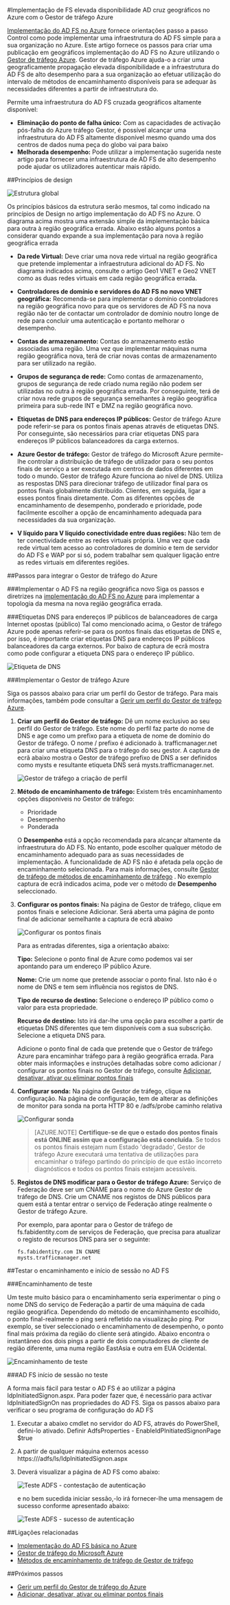 <properties
    pageTitle="Implementação de FS elevada disponibilidade AD cruz geográficos no Azure com o Gestor de tráfego Azure | Microsoft Azure"
    description="Neste documento serão Saiba como implementar o AD FS no Azure para availablity alta."
    keywords="O AD fs com o Gestor de tráfego Azure, adfs com Azure tráfego Gestor, geográficos, multi Centro de dados, centros de dados geográficos, multi centros de dados geográficos, implementar o AD FS no azure, implementar azure adfs, azure adfs, azure ad fs, implementar adfs, implementar o ad fs, adfs no azure, implementar o adfs no azure, implementar AD FS no azure, adfs azure, introdução para o AD FS, Azure, AD FS no Azure, iaas , ADFS, mover adfs para azure"
    services="active-directory"
    documentationCenter=""
    authors="anandyadavmsft"
    manager="femila"
    editor=""/>

<tags
    ms.service="active-directory"
    ms.workload="identity"
    ms.tgt_pltfrm="na"
    ms.devlang="na"
    ms.topic="get-started-article"
    ms.date="09/01/2016"
    ms.author="anandy;billmath"/>
    
#<a name="high-availability-cross-geographic-ad-fs-deployment-in-azure-with-azure-traffic-manager"></a>Implementação de FS elevada disponibilidade AD cruz geográficos no Azure com o Gestor de tráfego Azure

[Implementação do AD FS no Azure](active-directory-aadconnect-azure-adfs.md) fornece orientações passo a passo Control como pode implementar uma infraestrutura do AD FS simple para a sua organização no Azure. Este artigo fornece os passos para criar uma publicação em geográficos implementação do AD FS no Azure utilizando o [Gestor de tráfego Azure](../traffic-manager/traffic-manager-overview.md). Gestor de tráfego Azure ajuda-o a criar uma geograficamente propagação elevada disponibilidade e a infraestrutura do AD FS de alto desempenho para a sua organização ao efetuar utilização do intervalo de métodos de encaminhamento disponíveis para se adequar às necessidades diferentes a partir de infraestrutura do.

Permite uma infraestrutura do AD FS cruzada geográficos altamente disponível:

* **Eliminação do ponto de falha único:** Com as capacidades de activação pós-falha do Azure tráfego Gestor, é possível alcançar uma infraestrutura do AD FS altamente disponível mesmo quando uma dos centros de dados numa peça do globo vai para baixo
* **Melhorada desempenho:** Pode utilizar a implementação sugerida neste artigo para fornecer uma infraestrutura de AD FS de alto desempenho pode ajudar os utilizadores autenticar mais rápido. 

##<a name="design-principles"></a>Princípios de design

![Estrutura global](./media/active-directory-adfs-in-azure-with-azure-traffic-manager/blockdiagram.png)

Os princípios básicos da estrutura serão mesmos, tal como indicado na princípios de Design no artigo implementação do AD FS no Azure. O diagrama acima mostra uma extensão simple da implementação básica para outra à região geográfica errada. Abaixo estão alguns pontos a considerar quando expande a sua implementação para nova à região geográfica errada

* **Da rede Virtual:** Deve criar uma nova rede virtual na região geográfica que pretende implementar a infraestrutura adicional do AD FS. No diagrama indicados acima, consulte o artigo Geo1 VNET e Geo2 VNET como as duas redes virtuais em cada região geográfica errada.

* **Controladores de domínio e servidores do AD FS no novo VNET geográfica:** Recomenda-se para implementar o domínio controladores na região geográfica novo para que os servidores de AD FS na nova região não ter de contactar um controlador de domínio noutro longe de rede para concluir uma autenticação e portanto melhorar o desempenho.

* **Contas de armazenamento:** Contas do armazenamento estão associadas uma região. Uma vez que implementar máquinas numa região geográfica nova, terá de criar novas contas de armazenamento para ser utilizado na região.  

* **Grupos de segurança de rede:** Como contas de armazenamento, grupos de segurança de rede criado numa região não podem ser utilizadas no outra à região geográfica errada. Por conseguinte, terá de criar nova rede grupos de segurança semelhantes à região geográfica primeira para sub-rede INT e DMZ na região geográfica novo.

* **Etiquetas de DNS para endereços IP públicos:** Gestor de tráfego Azure pode referir-se para os pontos finais apenas através de etiquetas DNS. Por conseguinte, são necessários para criar etiquetas DNS para endereços IP públicos balanceadores da carga externos.

* **Azure Gestor de tráfego:** Gestor de tráfego do Microsoft Azure permite-lhe controlar a distribuição de tráfego de utilizador para o seu pontos finais de serviço a ser executada em centros de dados diferentes em todo o mundo. Gestor de tráfego Azure funciona ao nível de DNS. Utiliza as respostas DNS para direcionar tráfego de utilizador final para os pontos finais globalmente distribuído. Clientes, em seguida, ligar a esses pontos finais diretamente. Com as diferentes opções de encaminhamento de desempenho, ponderado e prioridade, pode facilmente escolher a opção de encaminhamento adequada para necessidades da sua organização. 

* **V líquido para V líquido conectividade entre duas regiões:** Não tem de ter conectividade entre as redes virtuais própria. Uma vez que cada rede virtual tem acesso ao controladores de domínio e tem de servidor do AD FS e WAP por si só, podem trabalhar sem qualquer ligação entre as redes virtuais em diferentes regiões. 

##<a name="steps-to-integrate-azure-traffic-manager"></a>Passos para integrar o Gestor de tráfego do Azure

###<a name="deploy-ad-fs-in-the-new-geographical-region"></a>Implementar o AD FS na região geográfica novo
Siga os passos e diretrizes na [implementação do AD FS no Azure](active-directory-aadconnect-azure-adfs.md) para implementar a topologia da mesma na nova região geográfica errada.

###<a name="dns-labels-for-public-ip-addresses-of-the-internet-facing-public-load-balancers"></a>Etiquetas DNS para endereços IP públicos de balanceadores de carga Internet opostas (público)
Tal como mencionado acima, o Gestor de tráfego Azure pode apenas referir-se para os pontos finais das etiquetas de DNS e, por isso, é importante criar etiquetas DNS para endereços IP públicos balanceadores da carga externos. Por baixo de captura de ecrã mostra como pode configurar a etiqueta DNS para o endereço IP público. 

![Etiqueta de DNS](./media/active-directory-adfs-in-azure-with-azure-traffic-manager/eastfabstsdnslabel.png)

###<a name="deploying-azure-traffic-manager"></a>Implementar o Gestor de tráfego Azure

Siga os passos abaixo para criar um perfil do Gestor de tráfego. Para mais informações, também pode consultar a [Gerir um perfil do Gestor de tráfego Azure](../traffic-manager/traffic-manager-manage-profiles.md).

1. **Criar um perfil do Gestor de tráfego:** Dê um nome exclusivo ao seu perfil do Gestor de tráfego. Este nome do perfil faz parte do nome de DNS e age como um prefixo para a etiqueta de nome de domínio do Gestor de tráfego. O nome / prefixo é adicionado à. trafficmanager.net para criar uma etiqueta DNS para o tráfego do seu gestor. A captura de ecrã abaixo mostra o Gestor de tráfego prefixo de DNS a ser definidos como mysts e resultante etiqueta DNS será mysts.trafficmanager.net. 

    ![Gestor de tráfego a criação de perfil](./media/active-directory-adfs-in-azure-with-azure-traffic-manager/trafficmanager01.png)
 
2. **Método de encaminhamento de tráfego:** Existem três encaminhamento opções disponíveis no Gestor de tráfego:

    * Prioridade 
    * Desempenho
    * Ponderada
    
    O **Desempenho** está a opção recomendada para alcançar altamente da infraestrutura do AD FS. No entanto, pode escolher qualquer método de encaminhamento adequado para as suas necessidades de implementação. A funcionalidade de AD FS não é afetada pela opção de encaminhamento selecionada. Para mais informações, consulte [Gestor de tráfego de métodos de encaminhamento de tráfego](../traffic-manager/traffic-manager-routing-methods.md) . No exemplo captura de ecrã indicados acima, pode ver o método de **Desempenho** seleccionado.
   
3.  **Configurar os pontos finais:** Na página de Gestor de tráfego, clique em pontos finais e selecione Adicionar. Será aberta uma página de ponto final de adicionar semelhante a captura de ecrã abaixo
 
    ![Configurar os pontos finais](./media/active-directory-adfs-in-azure-with-azure-traffic-manager/eastfsendpoint.png)
 
    Para as entradas diferentes, siga a orientação abaixo:

    **Tipo:** Selecione o ponto final de Azure como podemos vai ser apontando para um endereço IP público Azure.

    **Nome:** Crie um nome que pretende associar o ponto final. Isto não é o nome de DNS e tem sem influência nos registos de DNS.

    **Tipo de recurso de destino:** Selecione o endereço IP público como o valor para esta propriedade. 

    **Recurso de destino:** Isto irá dar-lhe uma opção para escolher a partir de etiquetas DNS diferentes que tem disponíveis com a sua subscrição. Selecione a etiqueta DNS para.

    Adicione o ponto final de cada que pretende que o Gestor de tráfego Azure para encaminhar tráfego para à região geográfica errada.
    Para obter mais informações e instruções detalhadas sobre como adicionar / configurar os pontos finais no Gestor de tráfego, consulte [Adicionar, desativar, ativar ou eliminar pontos finais](../traffic-manager/traffic-manager-endpoints.md)
    
4. **Configurar sonda:** Na página de Gestor de tráfego, clique na configuração. Na página de configuração, tem de alterar as definições de monitor para sonda na porta HTTP 80 e /adfs/probe caminho relativa

    ![Configurar sonda](./media/active-directory-adfs-in-azure-with-azure-traffic-manager/mystsconfig.png) 

    >[AZURE.NOTE] **Certifique-se de que o estado dos pontos finais está ONLINE assim que a configuração está concluída**. Se todos os pontos finais estejam num Estado 'degradado', Gestor de tráfego Azure executará uma tentativa de utilizações para encaminhar o tráfego partindo do princípio de que estão incorreto diagnósticos e todos os pontos finais estejam acessíveis.

5. **Registos de DNS modificar para o Gestor de tráfego Azure:** Serviço de Federação deve ser um CNAME para o nome do Azure Gestor de tráfego de DNS. Crie um CNAME nos registos de DNS públicos para quem está a tentar entrar o serviço de Federação atinge realmente o Gestor de tráfego Azure.

    Por exemplo, para apontar para o Gestor de tráfego de fs.fabidentity.com de serviços de Federação, que precisa para atualizar o registo de recursos DNS para ser o seguinte:

    <code>fs.fabidentity.com IN CNAME mysts.trafficmanager.net</code>

##<a name="test-the-routing-and-ad-fs-sign-in"></a>Testar o encaminhamento e início de sessão no AD FS   

###<a name="routing-test"></a>Encaminhamento de teste

Um teste muito básico para o encaminhamento seria experimentar o ping o nome DNS do serviço de Federação a partir de uma máquina de cada região geográfica. Dependendo do método de encaminhamento escolhido, o ponto final-realmente o ping será refletido na visualização ping. Por exemplo, se tiver seleccionado o encaminhamento de desempenho, o ponto final mais próxima da região do cliente será atingido. Abaixo encontra o instantâneo dos dois pings a partir de dois computadores de cliente de região diferente, uma numa região EastAsia e outra em EUA Ocidental. 

![Encaminhamento de teste](./media/active-directory-adfs-in-azure-with-azure-traffic-manager/pingtest.png)

###<a name="ad-fs-sign-in-test"></a>AD FS início de sessão no teste

A forma mais fácil para testar o AD FS é ao utilizar a página IdpInitiatedSignon.aspx. Para poder fazer que, é necessário para activar IdpInitiatedSignOn nas propriedades do AD FS. Siga os passos abaixo para verificar o seu programa de configuração do AD FS
 
1. Executar a abaixo cmdlet no servidor do AD FS, através do PowerShell, defini-lo ativado. Definir AdfsProperties - EnableIdPInitiatedSignonPage $true
2. A partir de qualquer máquina externos acesso https://<yourfederationservicedns>/adfs/ls/IdpInitiatedSignon.aspx
3. Deverá visualizar a página de AD FS como abaixo:

    ![Teste ADFS - contestação de autenticação](./media/active-directory-adfs-in-azure-with-azure-traffic-manager/adfstest1.png)

    e no bem sucedida iniciar sessão,-lo irá fornecer-lhe uma mensagem de sucesso conforme apresentado abaixo:

    ![Teste ADFS - sucesso de autenticação](./media/active-directory-adfs-in-azure-with-azure-traffic-manager/adfstest2.png)
 
##<a name="related-links"></a>Ligações relacionadas
* [Implementação do AD FS básica no Azure](active-directory-aadconnect-azure-adfs.md)
* [Gestor de tráfego do Microsoft Azure](../traffic-manager/traffic-manager-overview.md)
* [Métodos de encaminhamento de tráfego de Gestor de tráfego](../traffic-manager/traffic-manager-routing-methods.md)

##<a name="next-steps"></a>Próximos passos
* [Gerir um perfil do Gestor de tráfego do Azure](../traffic-manager/traffic-manager-manage-profiles.md)
* [Adicionar, desativar, ativar ou eliminar pontos finais](../traffic-manager/traffic-manager-endpoints.md) 

